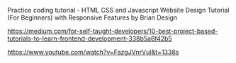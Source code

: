 Practice coding tutorial - HTML CSS and Javascript Website Design Tutorial (For Beginners) with Responsive Features by Brian Design

https://medium.com/for-self-taught-developers/10-best-project-based-tutorials-to-learn-frontend-development-338b5a6f42b5

https://www.youtube.com/watch?v=FazgJVnrVuI&t=1338s
